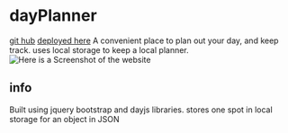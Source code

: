 # dayPlanner
[git hub]()
[deployed here]()
A convenient place to plan out your day, and keep track.
uses local storage to keep a local planner.
![Here is a Screenshot of the website](/Screenshot.jpg "screenshot")

## info
Built using jquery bootstrap and dayjs libraries.
stores one spot in local storage for an object in JSON